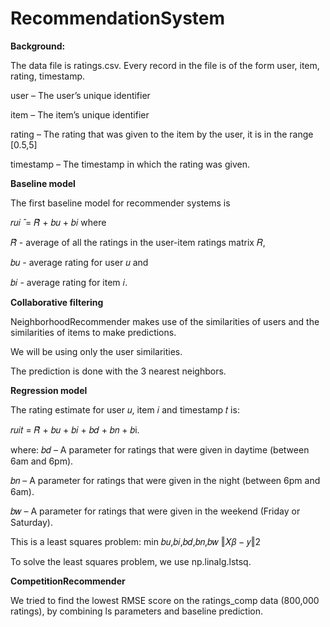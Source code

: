 # RecommendationSystem

**Background:**

The data file is ratings.csv. Every record in the file is of the form user, item, rating, timestamp.

user – The user’s unique identifier

item – The item’s unique identifier

rating – The rating that was given to the item by the user, it is in the range [0.5,5]

timestamp – The timestamp in which the rating was given.


**Baseline model**


The first baseline model for recommender systems is 

𝑟𝑢𝑖 ̂ = 𝑅̂ + 𝑏𝑢 + 𝑏𝑖 where

𝑅̂ - average of all the ratings in the user-item ratings matrix 𝑅,

𝑏𝑢 - average rating for user 𝑢 and

𝑏𝑖 -  average rating for item 𝑖.


**Collaborative filtering**


NeighborhoodRecommender makes use of the similarities of users and the similarities of items to
make predictions. 

We will be using only the user similarities.

The prediction is done with the 3 nearest neighbors.



**Regression model**

The rating estimate for user 𝑢, item 𝑖 and timestamp 𝑡 is:

𝑟𝑢𝑖𝑡 = 𝑅̂ + 𝑏𝑢 + 𝑏𝑖 + 𝑏𝑑 + 𝑏𝑛 + 𝑏i.

where:
𝑏𝑑 – A parameter for ratings that were given in daytime (between 6am and 6pm).

𝑏𝑛 – A parameter for ratings that were given in the night (between 6pm and 6am).

𝑏𝑤 – A parameter for ratings that were given in the weekend (Friday or Saturday).


This is a least squares problem:
min 𝑏𝑢,𝑏𝑖,𝑏𝑑,𝑏𝑛,𝑏𝑤 ‖𝑋𝛽 − 𝑦‖2


To solve the least squares problem, we use np.linalg.lstsq.

**CompetitionRecommender**


We tried to find the lowest RMSE score on the ratings_comp data (800,000 ratings), by combining ls parameters and baseline prediction.

